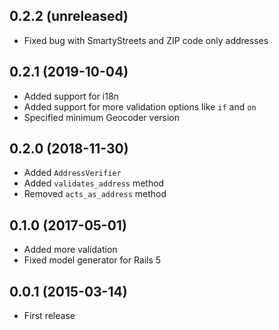 ## 0.2.2 (unreleased)

- Fixed bug with SmartyStreets and ZIP code only addresses

## 0.2.1 (2019-10-04)

- Added support for i18n
- Added support for more validation options like `if` and `on`
- Specified minimum Geocoder version

## 0.2.0 (2018-11-30)

- Added `AddressVerifier`
- Added `validates_address` method
- Removed `acts_as_address` method

## 0.1.0 (2017-05-01)

- Added more validation
- Fixed model generator for Rails 5

## 0.0.1 (2015-03-14)

- First release
